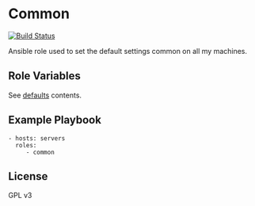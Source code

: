 Common
=========

[![Build Status](https://travis-ci.org/mathieumd/ansible-role-common.svg?branch=master)](https://travis-ci.org/mathieumd/ansible-role-common)

Ansible role used to set the default settings common on all my machines.

Role Variables
--------------

See [defaults](defaults/main.yml) contents.

Example Playbook
----------------

    - hosts: servers
      roles:
         - common

License
-------

GPL v3

